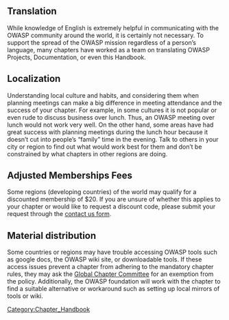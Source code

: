 ## Translation

While knowledge of English is extremely helpful in communicating with
the OWASP community around the world, it is certainly not necessary. To
support the spread of the OWASP mission regardless of a person’s
language, many chapters have worked as a team on translating OWASP
Projects, Documentation, or even this Handbook.

## Localization

Understanding local culture and habits, and considering them when
planning meetings can make a big difference in meeting attendance and
the success of your chapter. For example, in some cultures it is not
popular or even rude to discuss business over lunch. Thus, an OWASP
meeting over lunch would not work very well. On the other hand, some
areas have had great success with planning meetings during the lunch
hour because it doesn’t cut into people’s “family” time in the evening.
Talk to others in your city or region to find out what would work best
for them and don’t be constrained by what chapters in other regions are
doing.

## Adjusted Memberships Fees

Some regions (developing countries) of the world may qualify for a
discounted membership of $20. If you are unsure of whether this applies
to your chapter or would like to request a discount code, please submit
your request through the [contact us
form](http://sl.owasp.org/contactus).

## Material distribution

Some countries or regions may have trouble accessing OWASP tools such as
google docs, the OWASP wiki site, or downloadable tools. If these access
issues prevent a chapter from adhering to the mandatory chapter rules,
they may ask the [Global Chapter
Committee](Global_Chapter_Committee "wikilink") for an exemption from
the policy. Additionally, the OWASP foundation will work with the
chapter to find a suitable alternative or workaround such as setting up
local mirrors of tools or wiki.

[Category:Chapter_Handbook](Category:Chapter_Handbook "wikilink")